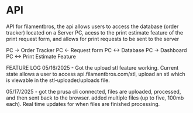 # API
API for filamentbros, the api allows users to access the database (order tracker) located on a Server PC, acess to the print estimate feature of the print request form, and allows for print requests to be sent to the server

PC -> Order Tracker
PC <- Request form
PC <-> Database
PC -> Dashboard
PC <-> Print Estimate Feature

FEATURE LOG 
05/16/2025 - Got the upload stl feature working. Current state allows a user to access api.filamentbros.com/stl, upload an stl which is viewable in the stl-uploader/uploads file. 

05/17/2025 - got the prusa cli connected, files are uploaded, processed, and then sent back to the browser. added multiple files (up to five, 100mb each). Real time updates for when files are finished processing. 